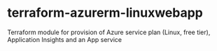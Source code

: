 # terraform-azurerm-linuxwebapp
Terraform module for provision of Azure service plan (Linux, free tier), Application Insights and an App service
